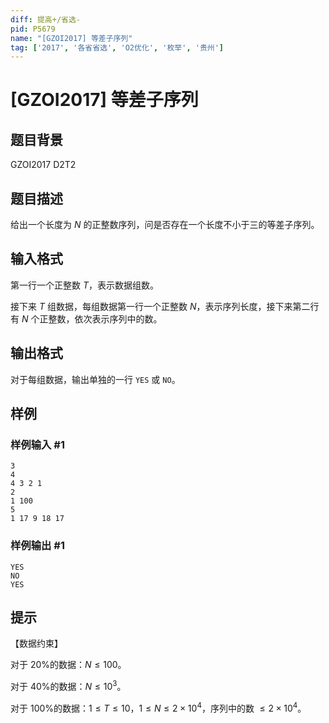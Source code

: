 ```yaml
---
diff: 提高+/省选-
pid: P5679
name: "[GZOI2017] 等差子序列"
tag: ['2017', '各省省选', 'O2优化', '枚举', '贵州']
---
```

# [GZOI2017] 等差子序列
## 题目背景

GZOI2017 D2T2
## 题目描述

给出一个长度为 $N$ 的正整数序列，问是否存在一个长度不小于三的等差子序列。
## 输入格式

第一行一个正整数 $T$，表示数据组数。

接下来 $T$ 组数据，每组数据第一行一个正整数 $N$，表示序列长度，接下来第二行有 $N$ 个正整数，依次表示序列中的数。
## 输出格式

对于每组数据，输出单独的一行 `YES` 或 `NO`。
## 样例

### 样例输入 #1
```
3
4
4 3 2 1
2
1 100
5
1 17 9 18 17
```
### 样例输出 #1
```
YES
NO
YES
```
## 提示

【数据约束】

对于 $20\%$的数据：$N\le 100$。

对于 $40\%$的数据：$N\le 10^3$。

对于 $100\%$的数据：$1\le T \le 10$，$1\le N\le 2\times 10^4$，序列中的数 $\le 2\times 10^4$。
